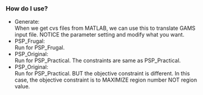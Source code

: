 ### How do I use? ###

* Generate:  
When we get cvs files from MATLAB, we can use this to translate GAMS input file.
NOTICE the parameter setting and modify what you want.
* PSP_Frugal:  
Run for PSP_Frugal.
* PSP_Original:  
Run for PSP_Practical. The constraints are same as PSP_Practical.
* PSP_Original:  
Run for PSP_Practical. BUT the objective constraint is different.
In this case, the objective constraint is to MAXIMIZE region number NOT region value.  


